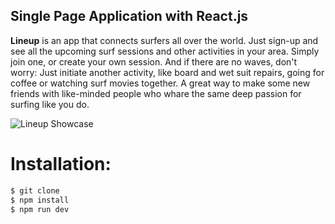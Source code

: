 ## Single Page Application with React.js

**Lineup** is an app that connects surfers all over the world. Just sign-up and see all the upcoming surf sessions and other activities in your area. Simply join one, or create your own session. And if there are no waves, don't worry: Just initiate another activity, like board and wet suit repairs, going for coffee or watching surf movies together. A great way to make some new friends with like-minded people who whare the same deep passion for surfing like you do.

![Lineup Showcase](scr/app/assets/Lineup-Showcase.jpg)

# Installation:

```sh
$ git clone
$ npm install
$ npm run dev
```
